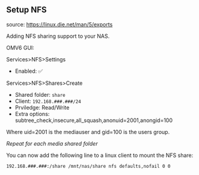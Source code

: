 ## Setup NFS

source: https://linux.die.net/man/5/exports  

Adding NFS sharing support to your NAS.

OMV6 GUI:

Services>NFS>Settings
* Enabled: :white_check_mark:

Services>NFS>Shares>Create
* Shared folder: ```share```
* Client: ```192.168.###.###/24```
* Prviledge: Read/Write
* Extra options: subtree_check,insecure,all_squash,anonuid=2001,anongid=100

Where uid=2001 is the mediauser and gid=100 is the users group.

_Repeat for each media shared folder_

You can now add the following line to a linux client to mount the NFS share:  

```
192.168.###.###:/share /mnt/nas/share nfs defaults,nofail 0 0
```
